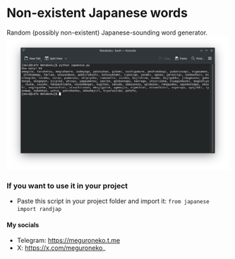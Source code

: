 # Non-existent Japanese words
Random (possibly non-existent) Japanese-sounding word generator.
![non-existent japanese words generation](https://github.com/maidcode/non-existent-Japanese-words/blob/stable/preview.png?raw=true)
### If you want to use it in your project
- Paste this script in your project folder and import it:
```from japanese import randjap```

#### My socials
- Telegram: https://meguroneko.t.me
- X: https://x.com/meguroneko_
